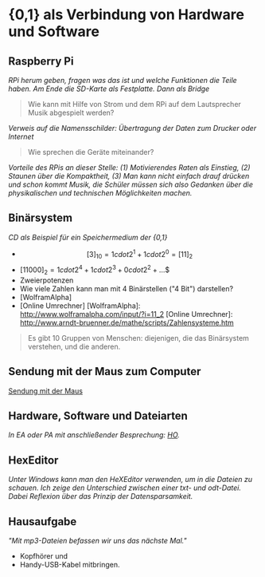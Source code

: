 # {0,1} als Verbindung von Hardware und Software

## Raspberry Pi
*RPi herum geben, fragen was das ist und welche Funktionen die Teile haben. Am Ende die SD-Karte als Festplatte. Dann als Bridge*

> Wie kann mit Hilfe von Strom und dem RPi auf dem Lautsprecher Musik abgespielt werden?

*Verweis auf die Namensschilder: Übertragung der Daten zum Drucker oder Internet*

> Wie sprechen die Geräte miteinander?

*Vorteile des RPis an dieser Stelle: (1) Motivierendes Raten als Einstieg, (2) Staunen über die Kompaktheit, (3) Man kann nicht einfach drauf drücken und schon kommt Musik, die Schüler müssen sich also Gedanken über die physikalischen und technischen Möglichkeiten machen.*

## Binärsystem

*CD als Beispiel für ein Speichermedium der {0,1}*

* $$[3]_{10} = 1 cdot 2^1 + 1 cdot 2^0 = [11]_2$$
* $[11000]_2 = 1 cdot 2^4 + 1 cdot 2^3 + 0 cdot 2^2 + ...$$
* Zweierpotenzen
* Wie viele Zahlen kann man mit 4 Binärstellen ("4 Bit") darstellen?
* [WolframAlpha]
* [Online Umrechner]
[WolframAlpha]: http://www.wolframalpha.com/input/?i=11_2
[Online Umrechner]: http://www.arndt-bruenner.de/mathe/scripts/Zahlensysteme.htm

> Es gibt 10 Gruppen von Menschen: diejenigen, die das Binärsystem verstehen, und die anderen.

## Sendung mit der Maus zum Computer
[Sendung mit der Maus](https://www.youtube.com/watch?v=5PJZz04JGjs)

## Hardware, Software und Dateiarten
*In EA oder PA mit anschließender Besprechung: [HO](HO_Hardware_Software_Datei-Endungen.md).*

## HexEditor
*Unter Windows kann man den HeXEditor verwenden, um in die Dateien zu schauen. Ich zeige den Unterschied zwischen einer txt- und odt-Datei. Dabei Reflexion über das Prinzip der Datensparsamkeit.*

## Hausaufgabe
*"Mit mp3-Dateien befassen wir uns das nächste Mal."*

* Kopfhörer und
* Handy-USB-Kabel mitbringen.


